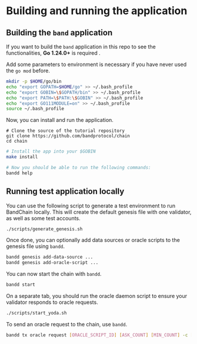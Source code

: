 # Building and running the application

## Building the `band` application

If you want to build the `band` application in this repo to see the functionalities, **Go 1.24.0+** is required .

Add some parameters to environment is necessary if you have never used the `go mod` before.

```bash
mkdir -p $HOME/go/bin
echo "export GOPATH=$HOME/go" >> ~/.bash_profile
echo "export GOBIN=\$GOPATH/bin" >> ~/.bash_profile
echo "export PATH=\$PATH:\$GOBIN" >> ~/.bash_profile
echo "export GO111MODULE=on" >> ~/.bash_profile
source ~/.bash_profile
```

Now, you can install and run the application.

```
# Clone the source of the tutorial repository
git clone https://github.com/bandprotocol/chain
cd chain
```

```bash
# Install the app into your $GOBIN
make install

# Now you should be able to run the following commands:
bandd help
```

## Running test application locally

You can use the following script to generate a test environment to run BandChain locally. This will create the default genesis file with one validator, as well as some test accounts.

```bash
./scripts/generate_genesis.sh
```

Once done, you can optionally add data sources or oracle scripts to the genesis file using `bandd`.

```bash
bandd genesis add-data-source ...
bandd genesis add-oracle-script ...
```

You can now start the chain with `bandd`.

```bash
bandd start
```

On a separate tab, you should run the oracle daemon script to ensure your validator responds to oracle requests.

```bash
./scripts/start_yoda.sh
```

To send an oracle request to the chain, use `bandd`.

```bash
bandd tx oracle request [ORACLE_SCRIPT_ID] [ASK_COUNT] [MIN_COUNT] -c [CALLDATA] --from requester --gas auto --keyring-backend test --from requester
```
